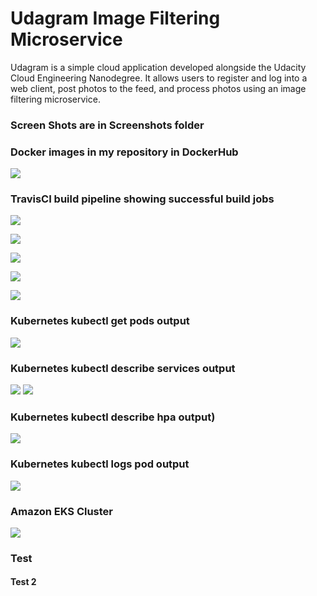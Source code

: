 # Udagram Image Filtering Microservice

Udagram is a simple cloud application developed alongside the Udacity Cloud Engineering Nanodegree. It allows users to register and log into a web client, post photos to the feed, and process photos using an image filtering microservice.


### Screen Shots are in Screenshots folder

### Docker images in my repository in DockerHub
![](./Screenshots/docker_hub_repo.png)


### TravisCI build pipeline showing successful build jobs
![](./Screenshots/travis_api_feed.PNG)

![](./Screenshots/travis_api_feed2.PNG)

![](./Screenshots/travis_api_user.PNG)

![](./Screenshots/travis_frontend.PNG)

![](./Screenshots/travis_api_reverse_proxy.png)


### Kubernetes kubectl get pods output
![](./Screenshots/podsDeployed.png)


### Kubernetes kubectl describe services output
![](./Screenshots/describeServices.PNG)
![](./Screenshots/describeServices2.PNG)


### Kubernetes kubectl describe hpa output)
![](./Screenshots/describe_hpa.PNG)


### Kubernetes kubectl logs pod output
![](./Screenshots/kubectl_logs.PNG)


### Amazon EKS Cluster
![](./Screenshots/eks_cluster.png)

### Test
#### Test 2



